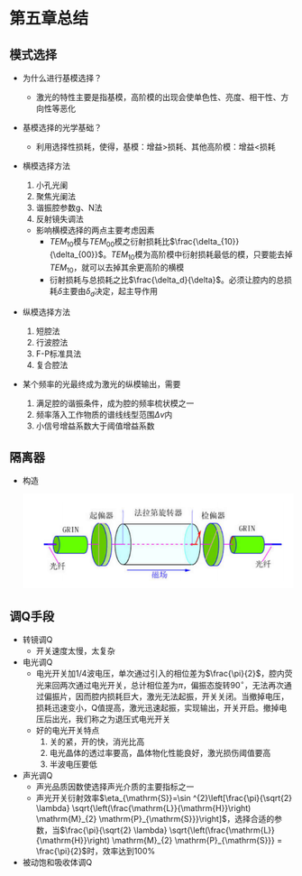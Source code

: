 # 第五章总结

## 模式选择

- 为什么进行基模选择？
  
  - 激光的特性主要是指基模，高阶模的出现会使单色性、亮度、相干性、方向性等恶化
  
- 基模选择的光学基础？
  
  - 利用选择性损耗，使得，基模：增益>损耗、其他高阶模：增益<损耗
  
- 横模选择方法

  1. 小孔光阑
  2. 聚焦光阑法
  3. 谐振腔参数g、N法
  4. 反射镜失调法

  - 影响横模选择的两点主要考虑因素
    - $TEM_{10}$模与$TEM_{00}$模之衍射损耗比$\frac{\delta_{10}}{\delta_{00}}$。$TEM_{10}$模为高阶模中衍射损耗最低的模，只要能去掉$TEM_{10}$，就可以去掉其余更高阶的横模
    - 衍射损耗与总损耗之比$\frac{\delta_d}{\delta}$。必须让腔内的总损耗$\delta$主要由$\delta_d$决定，起主导作用

- 纵模选择方法

  1. 短腔法
  2. 行波腔法
  3. F-P标准具法
  4. 复合腔法

- 某个频率的光最终成为激光的纵模输出，需要
  1. 满足腔的谐振条件，成为腔的频率梳状模之一
  2. 频率落入工作物质的谱线线型范围$\Delta v$内
  3. 小信号增益系数大于阈值增益系数

## 隔离器

- 构造

  ![image-20200706203806018](第五章复习.assets/image-20200706203806018.png)

## 调Q手段

- 转镜调Q
  - 开关速度太慢，太复杂
- 电光调Q
  - 电光开关加1/4波电压，单次通过引入的相位差为$\frac{\pi}{2}$，腔内荧光来回两次通过电光开关，总计相位差为$\pi$，偏振态旋转$90^\circ$，无法再次通过偏振片，因而腔内损耗巨大，激光无法起振，开关关闭。当撤掉电压，损耗迅速变小，Q值提高，激光迅速起振，实现输出，开关开启。撤掉电压后出光，我们称之为退压式电光开关
  - 好的电光开关特点
    1. 关的紧，开的快，消光比高
    2. 电光晶体的透过率要高，晶体物化性能良好，激光损伤阈值要高
    3. 半波电压要低
- 声光调Q
  - 声光品质因数使选择声光介质的主要指标之一
  - 声光开关衍射效率$\eta_{\mathrm{S}}=\sin ^{2}\left[\frac{\pi}{\sqrt{2} \lambda} \sqrt{\left(\frac{\mathrm{L}}{\mathrm{H}}\right) \mathrm{M}_{2} \mathrm{P}_{\mathrm{S}}}\right]$，选择合适的参数，当$\frac{\pi}{\sqrt{2} \lambda} \sqrt{\left(\frac{\mathrm{L}}{\mathrm{H}}\right) \mathrm{M}_{2} \mathrm{P}_{\mathrm{S}}} = \frac{\pi}{2}$时，效率达到100%
- 被动饱和吸收体调Q